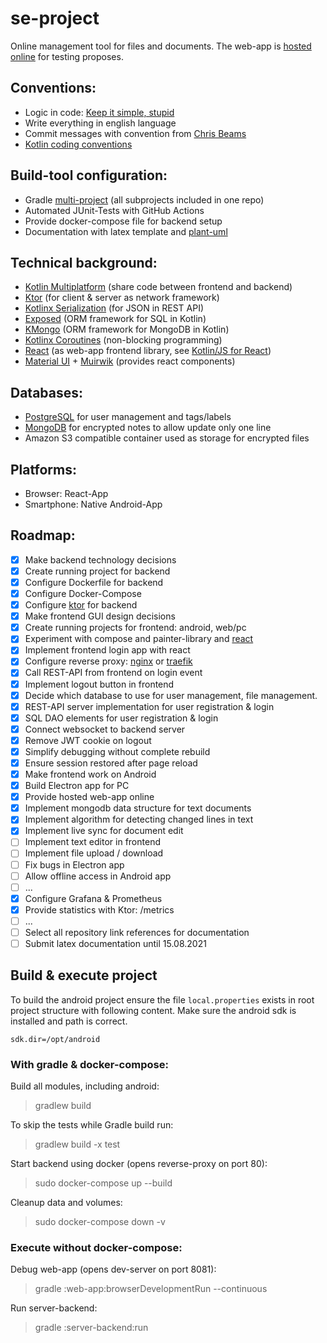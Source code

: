 # se-project

Online management tool for files and documents. The web-app is [hosted online](https://provider.ddnss.de/se-project/)
for testing proposes.

## Conventions:

* Logic in code: [Keep it simple, stupid](https://en.wikipedia.org/wiki/KISS_principle)
* Write everything in english language
* Commit messages with convention from [Chris Beams](https://chris.beams.io/posts/git-commit/)
* [Kotlin coding conventions](https://kotlinlang.org/docs/coding-conventions.html)

## Build-tool configuration:

* Gradle [multi-project](https://docs.gradle.org/current/userguide/intro_multi_project_builds.html) (all subprojects
  included in one repo)
* Automated JUnit-Tests with GitHub Actions
* Provide docker-compose file for backend setup
* Documentation with latex template and [plant-uml](https://plantuml.com/)

## Technical background:

* [Kotlin Multiplatform](https://kotlinlang.org/docs/multiplatform.html) (share code between frontend and backend)
* [Ktor](https://ktor.io/) (for client & server as network framework)
* [Kotlinx Serialization](https://github.com/Kotlin/kotlinx.serialization) (for JSON in REST API)
* [Exposed](https://github.com/JetBrains/Exposed) (ORM framework for SQL in Kotlin)
* [KMongo](https://litote.org/kmongo/) (ORM framework for MongoDB in Kotlin)
* [Kotlinx Coroutines](https://github.com/Kotlin/kotlinx.coroutines) (non-blocking programming)
* [React](https://kotlinlang.org/docs/js-get-started.html)
  (as web-app frontend library, see [Kotlin/JS for React](https://kotlinlang.org/docs/js-get-started.html))
* [Material UI](https://material-ui.com/) + [Muirwik](https://github.com/cfnz/muirwik) (provides react components)

## Databases:

* [PostgreSQL](https://www.postgresql.org/) for user management and tags/labels
* [MongoDB](https://www.mongodb.com/) for encrypted notes to allow update only one line
* Amazon S3 compatible container used as storage for encrypted files

## Platforms:

* Browser: React-App
* Smartphone: Native Android-App

## Roadmap:

* [x] Make backend technology decisions
* [x] Create running project for backend
* [x] Configure Dockerfile for backend
* [x] Configure Docker-Compose
* [x] Configure [ktor](https://ktor.io/) for backend
* [x] Make frontend GUI design decisions
* [x] Create running projects for frontend: android, web/pc
* [x] Experiment with compose and painter-library and [react](https://kotlinlang.org/docs/js-get-started.html)
* [x] Implement frontend login app with react
* [x] Configure reverse proxy: [nginx](https://www.nginx.com/) or [traefik](https://traefik.io/)
* [x] Call REST-API from frontend on login event
* [x] Implement logout button in frontend
* [x] Decide which database to use for user management, file management.
* [x] REST-API server implementation for user registration & login
* [x] SQL DAO elements for user registration & login
* [x] Connect websocket to backend server
* [x] Remove JWT cookie on logout
* [x] Simplify debugging without complete rebuild
* [x] Ensure session restored after page reload
* [x] Make frontend work on Android
* [x] Build Electron app for PC
* [x] Provide hosted web-app online
* [x] Implement mongodb data structure for text documents
* [x] Implement algorithm for detecting changed lines in text
* [x] Implement live sync for document edit
* [ ] Implement text editor in frontend
* [ ] Implement file upload / download
* [ ] Fix bugs in Electron app
* [ ] Allow offline access in Android app
* [ ] ...
* [x] Configure Grafana & Prometheus
* [x] Provide statistics with Ktor: /metrics
* [ ] ...
* [ ] Select all repository link references for documentation
* [ ] Submit latex documentation until 15.08.2021

## Build & execute project

To build the android project ensure the file `local.properties` exists in root project structure with following content.
Make sure the android sdk is installed and path is correct.

```
sdk.dir=/opt/android
```

### With gradle & docker-compose:

Build all modules, including android:
> gradlew build

To skip the tests while Gradle build run:
> gradlew build -x test

Start backend using docker (opens reverse-proxy on port 80):
> sudo docker-compose up --build

Cleanup data and volumes:
> sudo docker-compose down -v

### Execute without docker-compose:

Debug web-app (opens dev-server on port 8081):
> gradle :web-app:browserDevelopmentRun --continuous

Run server-backend:
> gradle :server-backend:run

